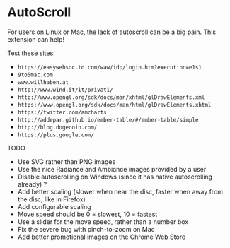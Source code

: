# AutoScroll
For users on Linux or Mac, the lack of autoscroll can be a big pain. This extension can help!


Test these sites:

* `https://easywebsoc.td.com/waw/idp/login.htm?execution=e1s1`
* `9to5mac.com`
* `www.willhaben.at`
* `http://www.wind.it/it/privati/`
* `http://www.opengl.org/sdk/docs/man/xhtml/glDrawElements.xml`
* `https://www.opengl.org/sdk/docs/man/html/glDrawElements.xhtml`
* `https://twitter.com/amcharts`
* `http://addepar.github.io/ember-table/#/ember-table/simple`
* `http://blog.dogecoin.com/`
* `https://plus.google.com/`

TODO

* Use SVG rather than PNG images
* Use the nice Radiance and Ambiance images provided by a user
* Disable autoscrolling on Windows (since it has native autoscrolling already) ?
* Add better scaling (slower when near the disc, faster when away from the disc, like in Firefox)
* Add configurable scaling
* Move speed should be 0 = slowest, 10 = fastest
* Use a slider for the move speed, rather than a number box
* Fix the severe bug with pinch-to-zoom on Mac
* Add better promotional images on the Chrome Web Store
